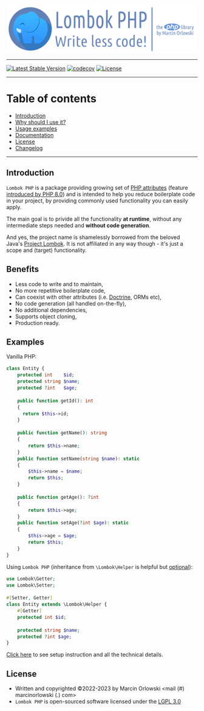 ![Lombok PHP - write less code!](artwork/lombok-php-logo.png)

---

[![Latest Stable Version](https://poser.pugx.org/marcin-orlowski/lombok-php/v)](https://packagist.org/packages/marcin-orlowski/lombok-php)
[![codecov](https://codecov.io/gh/MarcinOrlowski/lombok-php/branch/master/graph/badge.svg?token=MDOSOPKZ8C)](https://codecov.io/gh/MarcinOrlowski/lombok-php)
[![License](https://poser.pugx.org/marcin-orlowski/lombok-php/license)](https://packagist.org/packages/marcin-orlowski/lombok-php)

---

# Table of contents #

* [Introduction](#introduction)
* [Why should I use it?](#benefits)
* [Usage examples](#examples)
* [Documentation](docs/README.md)
* [License](#license)
* [Changelog](CHANGES.md)

---

## Introduction ##

`Lombok PHP` is a package providing growing set
of [PHP attributes](https://www.php.net/manual/en/language.attributes.php) (feature
[introduced by PHP 8.0](https://www.php.net/releases/8.0/)) and is intended to help you reduce
boilerplate code in your project, by providing commonly used functionality you can easily apply.

The main goal is to privide all the functionality **at runtime**, without any intermediate
steps needed and **without code generation**.

And yes, the project name is shamelessly borrowed from the beloved Java's
[Project Lombok](https://projectlombok.org/). It is not affiliated in any way though - it's just a
scope and (target) functionality.

## Benefits ##

* Less code to write and to maintain,
* No more repetitive boilerplate code,
* Can coexist with other attributes (i.e. [Doctrine](https://www.doctrine-project.org/), ORMs etc),
* No code generation (all handled on-the-fly),
* No additional dependencies,
* Supports object cloning,
* Production ready.

## Examples ##

Vanilla PHP:

```php
class Entity {
    protected int    $id;
    protected string $name;
    protected ?int   $age;

    public function getId(): int
    {
      return $this->id;
    }

    public function getName(): string
    {
        return $this->name;
    }
    public function setName(string $name): static
    {
        $this->name = $name;
        return $this;
    }

    public function getAge(): ?int
    {
        return $this->age;
    }
    public function setAge(?int $age): static
    {
        $this->age = $age;
        return $this;
    }
}
```

Using `Lombok PHP` (inheritance from `\Lombok\Helper` is helpful
but [optional](docs/README.md#manual-wiring)):

```php
use Lombok\Getter;
use Lombok\Setter;

#[Setter, Getter]
class Entity extends \Lombok\Helper {
    #[Getter]
    protected int $id;

    protected string $name;
    protected ?int $age;
}
```

[Click here](docs/README.md) to see setup instruction and all the technical details.

## License ##

* Written and copyrighted &copy;2022-2023 by Marcin Orlowski <mail (#) marcinorlowski (.) com>
* `Lombok PHP` is open-sourced software licensed under
  the [LGPL 3.0](https://opensource.org/licenses/LGPL-3.0)
